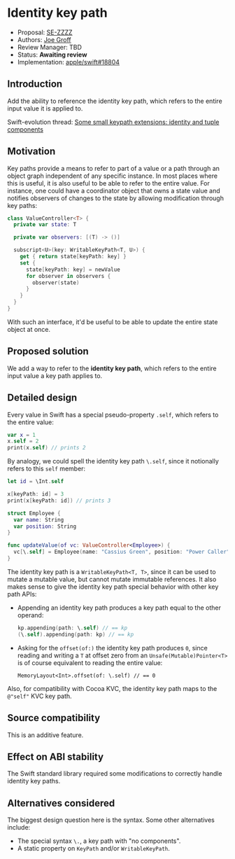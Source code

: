 # Identity key path

* Proposal: [SE-ZZZZ](ZZZZ-identity-keypath.md)
* Authors: [Joe Groff](https://github.com/jckarter)
* Review Manager: TBD
* Status: **Awaiting review**
* Implementation: [apple/swift#18804](https://github.com/apple/swift/pull/18804)

## Introduction

Add the ability to reference the identity key path, which refers to the entire
input value it is applied to.

Swift-evolution thread: [Some small keypath extensions: identity and tuple components](https://forums.swift.org/t/some-small-keypath-extensions-identity-and-tuple-components/13729)

## Motivation

Key paths provide a means to refer to part of a value or a path through an
object graph independent of any specific instance. In most places where this
is useful, it is also useful to be able to refer to the entire value.
For instance, one could have a coordinator object that owns a state value and
notifies observers of changes to the state by allowing modification through
key paths:

```swift
class ValueController<T> {
  private var state: T

  private var observers: [(T) -> ()]

  subscript<U>(key: WritableKeyPath<T, U>) {
    get { return state[keyPath: key] }
    set {
      state[keyPath: key] = newValue
      for observer in observers {
        observer(state)
      }
    }
  }
}
```

With such an interface, it'd be useful to be able to update the entire state
object at once.

## Proposed solution

We add a way to refer to the **identity key path**, which refers to the entire
input value a key path applies to.

## Detailed design

Every value in Swift has a special pseudo-property `.self`, which refers to
the entire value:

```swift
var x = 1
x.self = 2
print(x.self) // prints 2
```

By analogy, we could spell the identity key path `\.self`, since it notionally
refers to this `self` member:

```swift
let id = \Int.self

x[keyPath: id] = 3
print(x[keyPath: id]) // prints 3

struct Employee {
  var name: String
  var position: String
}

func updateValue(of vc: ValueController<Employee>) {
  vc[\.self] = Employee(name: "Cassius Green", position: "Power Caller")
}
```

The identity key path is a `WritableKeyPath<T, T>`, since it can be used to
mutate a mutable value, but cannot mutate immutable references. It also
makes sense to give the identity key path special behavior with other
key path APIs:

- Appending an identity key path produces a key path equal to the other
  operand:

    ```swift
    kp.appending(path: \.self) // == kp
    (\.self).appending(path: kp) // == kp
    ```

- Asking for the `offset(of:)` the identity key path produces `0`, since
  reading and writing a `T` at offset zero from an `Unsafe(Mutable)Pointer<T>`
  is of course equivalent to reading the entire value:

    ```
    MemoryLayout<Int>.offset(of: \.self) // == 0
    ```

Also, for compatibility with Cocoa KVC, the identity key path maps to the
`@"self"` KVC key path.

## Source compatibility

This is an additive feature.

## Effect on ABI stability

The Swift standard library required some modifications to correctly handle
identity key paths.

## Alternatives considered

The biggest design question here is the syntax. Some other alternatives
include:

- The special syntax `\.`, a key path with "no components".
- A static property on `KeyPath` and/or `WritableKeyPath`.

